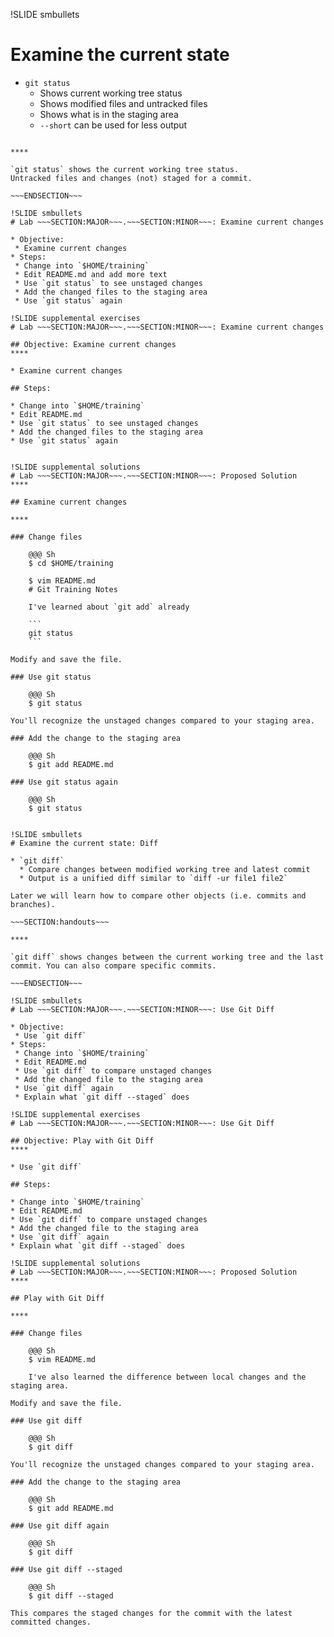 !SLIDE smbullets
# Examine the current state

* `git status`
  * Shows current working tree status
  * Shows modified files and untracked files
  * Shows what is in the staging area
  * `--short` can be used for less output

~~~SECTION:handouts~~~

****

`git status` shows the current working tree status.
Untracked files and changes (not) staged for a commit.

~~~ENDSECTION~~~

!SLIDE smbullets
# Lab ~~~SECTION:MAJOR~~~.~~~SECTION:MINOR~~~: Examine current changes

* Objective:
 * Examine current changes
* Steps:
 * Change into `$HOME/training`
 * Edit README.md and add more text
 * Use `git status` to see unstaged changes
 * Add the changed files to the staging area
 * Use `git status` again

!SLIDE supplemental exercises
# Lab ~~~SECTION:MAJOR~~~.~~~SECTION:MINOR~~~: Examine current changes

## Objective: Examine current changes
****

* Examine current changes

## Steps:

* Change into `$HOME/training`
* Edit README.md
* Use `git status` to see unstaged changes
* Add the changed files to the staging area
* Use `git status` again


!SLIDE supplemental solutions
# Lab ~~~SECTION:MAJOR~~~.~~~SECTION:MINOR~~~: Proposed Solution
****

## Examine current changes

****

### Change files

    @@@ Sh
    $ cd $HOME/training

    $ vim README.md
    # Git Training Notes

    I've learned about `git add` already

    ```
    git status
    ```

Modify and save the file.

### Use git status

    @@@ Sh
    $ git status

You'll recognize the unstaged changes compared to your staging area.

### Add the change to the staging area

    @@@ Sh
    $ git add README.md

### Use git status again

    @@@ Sh
    $ git status


!SLIDE smbullets
# Examine the current state: Diff

* `git diff`
  * Compare changes between modified working tree and latest commit
  * Output is a unified diff similar to `diff -ur file1 file2`

Later we will learn how to compare other objects (i.e. commits and branches).

~~~SECTION:handouts~~~

****

`git diff` shows changes between the current working tree and the last commit. You can also compare specific commits.

~~~ENDSECTION~~~

!SLIDE smbullets
# Lab ~~~SECTION:MAJOR~~~.~~~SECTION:MINOR~~~: Use Git Diff

* Objective:
 * Use `git diff`
* Steps:
 * Change into `$HOME/training`
 * Edit README.md
 * Use `git diff` to compare unstaged changes
 * Add the changed file to the staging area
 * Use `git diff` again
 * Explain what `git diff --staged` does

!SLIDE supplemental exercises
# Lab ~~~SECTION:MAJOR~~~.~~~SECTION:MINOR~~~: Use Git Diff

## Objective: Play with Git Diff
****

* Use `git diff`

## Steps:

* Change into `$HOME/training`
* Edit README.md
* Use `git diff` to compare unstaged changes
* Add the changed file to the staging area
* Use `git diff` again
* Explain what `git diff --staged` does

!SLIDE supplemental solutions
# Lab ~~~SECTION:MAJOR~~~.~~~SECTION:MINOR~~~: Proposed Solution
****

## Play with Git Diff

****

### Change files

    @@@ Sh
    $ vim README.md

    I've also learned the difference between local changes and the staging area.

Modify and save the file.

### Use git diff

    @@@ Sh
    $ git diff

You'll recognize the unstaged changes compared to your staging area.

### Add the change to the staging area

    @@@ Sh
    $ git add README.md

### Use git diff again

    @@@ Sh
    $ git diff

### Use git diff --staged

    @@@ Sh
    $ git diff --staged

This compares the staged changes for the commit with the latest committed changes.
